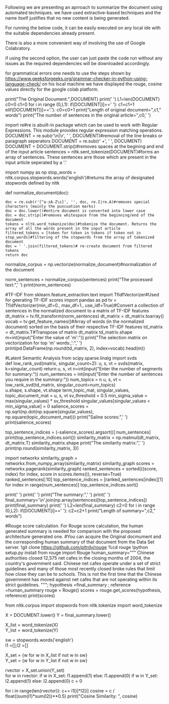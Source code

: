Following we are presenting an aprroach to summarize the document using automated techniques.
we have used extractive-based techniques and the name itself justifies that no new content is being generated.

For running the below code, it can be easily executed on any local ide with the suitable dependencies already present.

There is also a more convenient way of involving the use of Google Colabratory.

if using the second option, the user can just paste the code run without any issues as the required dependencies will be downloaded accordingly.

for grammatical errors one needs to use the steps shown by https://www.geeksforgeeks.org/grammar-checker-in-python-using-language-check/ on his local machine
we have displayed the rouge, cosine values directly for the google colab platform.


print("The Original Document:",DOCUMENT)
print(' ')
L1=len(DOCUMENT)
c0=0
c1=0
for i in range (0,L1):
    if(DOCUMENT[i]==' '):
        c1=c1+1
    elif(DOCUMENT[i]=='.'):
        c0=c0+1
print("Length of original document=",c1," words")
print("The number of sentences in the original article=",c0,' ')


import re#re is abuilt-in package which can be used to work with Regular Expressions. This module provides regular expression matching operations.
DOCUMENT = re.sub(r'\n|\r', ' ', DOCUMENT)#removal of the line breaks or paragraph seperators
DOCUMENT = re.sub(r' +', ' ', DOCUMENT)
DOCUMENT = DOCUMENT.strip()#removes spaces at the begining and end of the input article
sentences = nltk.sent_tokenize(DOCUMENT)#forms an array of sentences. These sentences arre those which are present in the input article seperated by a '.'

import numpy as np
stop_words = nltk.corpus.stopwords.words('english')#returns the array of designated stopwords defined by nltk

def normalize_document(doc):
    
    doc = re.sub(r'[^a-zA-Z\s]', '', doc, re.I|re.A)#removes special characters (mainly the puncuation marks)
    doc = doc.lower()#entire document is converted into lower case
    doc = doc.strip()#removes whitespace from the beginning/end of the document
    tokens = nltk.word_tokenize(doc)#tokenize the document. Returns the array of all the words present in the input article 
    filtered_tokens = [token for token in tokens if token not in stop_words]#filtering of the stopwords from the array of tokenized document
    doc = ' '.join(filtered_tokens)# re-create document from filtered tokens
    return doc
normalize_corpus = np.vectorize(normalize_document)#normalization of the document

norm_sentences = normalize_corpus(sentences)
print("The processed text:",' ')
print(norm_sentences)

#TF-IDF
from sklearn.feature_extraction.text import TfidfVectorizer#Used for geerating TF-IDF scores
import pandas as pd
tv = TfidfVectorizer(min_df=0., max_df=1., use_idf=True)#Convert a collection of sentences in the normalized document to a matrix of TF-IDF features
dt_matrix = tv.fit_transform(norm_sentences)
dt_matrix = dt_matrix.toarray()
vocab = tv.get_feature_names()#Array of words (in the normalized document) sorted on the basis of their respective TF-IDF features
td_matrix = dt_matrix.T#Transpose of matrix dt_matrix
td_matrix.shape
m=int(input("Enter the value of 'm':"))
print("The selection matrix on vectorization for top 'm' words:,':",' ')
print(pd.DataFrame(np.round(td_matrix, 2), index=vocab).head(m))

#Latent Semantic Analysis
from scipy.sparse.linalg import svds   
def low_rank_svd(matrix, singular_count=2):
    u, s, vt = svds(matrix, k=singular_count)
    return u, s, vt
n=int(input("Enter the number of segments for summary:"))
num_sentences = int(input("Enter the number of sentences you require in the summary:"))
num_topics = n
u, s, vt = low_rank_svd(td_matrix, singular_count=num_topics)  
u.shape, s.shape, vt.shape
term_topic_mat, singular_values, topic_document_mat = u, s, vt
sv_threshold = 0.5
min_sigma_value = max(singular_values) * sv_threshold
singular_values[singular_values < min_sigma_value] = 0
salience_scores = np.sqrt(np.dot(np.square(singular_values), np.square(topic_document_mat)))
print("Saline scores:",' ')
print(salience_scores)

top_sentence_indices = (-salience_scores).argsort()[:num_sentences]
print(top_sentence_indices.sort())
similarity_matrix = np.matmul(dt_matrix, dt_matrix.T)
similarity_matrix.shape
print("The similarity matrix:",' ')
print(np.round(similarity_matrix, 3))

import networkx
similarity_graph = networkx.from_numpy_array(similarity_matrix)
similarity_graph
scores = networkx.pagerank(similarity_graph)
ranked_sentences = sorted(((score, index) for index, score in scores.items()), reverse=True)
ranked_sentences[:10]
top_sentence_indices = [ranked_sentences[index][1] for index in range(num_sentences)]
top_sentence_indices.sort()

print(' ')
print(' ')
print("The summary:",' ')
print(' ')
final_summary='\n'.join(np.array(sentences)[top_sentence_indices])
print(final_summary)
print(' ')
L2=len(final_summary)
c2=0
for i in range (0,L2):
    if(DOCUMENT[i]==' '):
        c2=c2+1
print("Length of summary=",c2," words")

#Rouge score calculation. For Rouge score calculation, the human generated summary is needed for comparison with the proposed architecture generated one.
#You can acquire the Original docmument and the corresponding human summary of that document from the Data Set server.
!git clone https://github.com/pltrdy/rouge
%cd rouge
!python setup.py install 
from rouge import Rouge
human_summary="""
Chinese authorities closed 12,575 net cafes in the closing months of 2004, the country's government said.
Chinese net cafes operate under a set of strict guidelines and many of those most recently closed broke rules that limit how close they can be to schools.
This is not the first time that the Chinese government has moved against net cafes that are not operating within its strict guidelines.
""";
hypothesis =final_summary ;
reference =human_summary
rouge = Rouge()
scores = rouge.get_scores(hypothesis, reference)
print(scores)

from nltk.corpus import stopwords 
from nltk.tokenize import word_tokenize 

X = DOCUMENT.lower() 
Y = final_summary.lower() 

X_list = word_tokenize(X)  
Y_list = word_tokenize(Y) 

sw = stopwords.words('english')  
l1 =[];l2 =[] 

X_set = {w for w in X_list if not w in sw}  
Y_set = {w for w in Y_list if not w in sw} 

rvector = X_set.union(Y_set)  
for w in rvector: 
    if w in X_set: l1.append(1)
    else: l1.append(0) 
    if w in Y_set: l2.append(1) 
    else: l2.append(0) 
c = 0

for i in range(len(rvector)): 
        c+= l1[i]*l2[i] 
cosine = c / float((sum(l1)*sum(l2))**0.5) 
print("Cosine Similarity: ", cosine)
